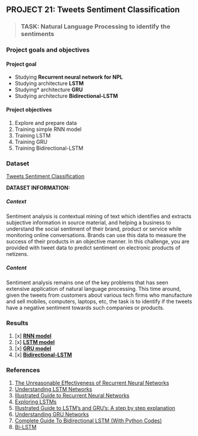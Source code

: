 ## PROJECT 21: Tweets Sentiment Classification

> ### TASK: Natural Language Processing to identify the sentiments

### Project goals and objectives

#### Project goal

- Studying **Recurrent neural network for NPL**
- Studying architecture **LSTM**
- Studying* architecture **GRU**
- Studying architecture **Bidirectional-LSTM**


#### Project objectives

1. Explore and prepare data 
2. Training simple RNN model
3. Training LSTM 
4. Training GRU
5. Training Bidirectional-LSTM

### Dataset

[Tweets Sentiment Classification](https://www.kaggle.com/bhrt97/tweets-sentiment-classification)

**DATASET INFORMATION:**


##### Context
Sentiment analysis is contextual mining of text which identifies and extracts subjective information in source material, and helping a business to understand the social sentiment of their brand, product or service while monitoring online conversations. Brands can use this data to measure the success of their products in an objective manner. In this challenge, you are provided with tweet data to predict sentiment on electronic products of netizens.

##### Content
Sentiment analysis remains one of the key problems that has seen extensive application of natural language processing. This time around, given the tweets from customers about various tech firms who manufacture and sell mobiles, computers, laptops, etc, the task is to identify if the tweets have a negative sentiment towards such companies or products.

### Results

1. [x] [**RNN model**](https://github.com/rttrif/TrifonovRS.Deep_Learning_Portfolio.github.io/blob/main/Project%2021:%20Tweets%20Sentiment%20Classification/RNN_model.py)
2. [x] [**LSTM model**](https://github.com/rttrif/TrifonovRS.Deep_Learning_Portfolio.github.io/blob/main/Project%2021:%20Tweets%20Sentiment%20Classification/LSTM_model.py)
3. [x] [**GRU model**](https://github.com/rttrif/TrifonovRS.Deep_Learning_Portfolio.github.io/blob/main/Project%2021:%20Tweets%20Sentiment%20Classification/GRU_model.py)
4. [x] [**Bidirectional-LSTM**](https://github.com/rttrif/TrifonovRS.Deep_Learning_Portfolio.github.io/blob/main/Project%2021:%20Tweets%20Sentiment%20Classification/Bidirectional_LSTM_model.py)

### References

1. [The Unreasonable Effectiveness of Recurrent Neural Networks](https://karpathy.github.io/2015/05/21/rnn-effectiveness/)
2. [Understanding LSTM Networks](https://colah.github.io/posts/2015-08-Understanding-LSTMs/)
3. [Illustrated Guide to Recurrent Neural Networks](https://medium.com/towards-data-science/illustrated-guide-to-recurrent-neural-networks-79e5eb8049c9)
4. [Exploring LSTMs](http://blog.echen.me/2017/05/30/exploring-lstms/)
5. [Illustrated Guide to LSTM’s and GRU’s: A step by step explanation](https://towardsdatascience.com/illustrated-guide-to-lstms-and-gru-s-a-step-by-step-explanation-44e9eb85bf21)
6. [Understanding GRU Networks](https://towardsdatascience.com/understanding-gru-networks-2ef37df6c9be)
7. [Complete Guide To Bidirectional LSTM (With Python Codes)](https://analyticsindiamag.com/complete-guide-to-bidirectional-lstm-with-python-codes/)
8. [Bi-LSTM](https://medium.com/@raghavaggarwal0089/bi-lstm-bc3d68da8bd0)
